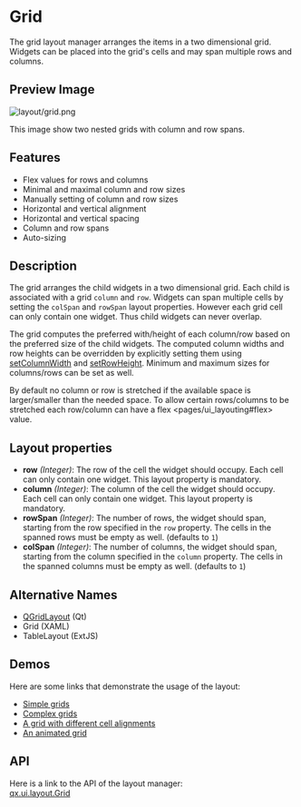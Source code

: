 Grid
====

The grid layout manager arranges the items in a two dimensional grid.
Widgets can be placed into the grid's cells and may span multiple rows
and columns.

Preview Image
-------------

![layout/grid.png](/pages/layout/grid.png)

This image show two nested grids with column and row spans.

Features
--------

-   Flex values for rows and columns
-   Minimal and maximal column and row sizes
-   Manually setting of column and row sizes
-   Horizontal and vertical alignment
-   Horizontal and vertical spacing
-   Column and row spans
-   Auto-sizing

Description
-----------

The grid arranges the child widgets in a two dimensional grid. Each
child is associated with a grid `column` and `row`. Widgets can span
multiple cells by setting the `colSpan` and `rowSpan` layout properties.
However each grid cell can only contain one widget. Thus child widgets
can never overlap.

The grid computes the preferred with/height of each column/row based on
the preferred size of the child widgets. The computed column widths and
row heights can be overridden by explicitly setting them using
[setColumnWidth](http://demo.qooxdoo.org/%{version}/apiviewer/#qx.ui.layout.Grid~setColumnWidth)
and
[setRowHeight](http://demo.qooxdoo.org/%{version}/apiviewer/#qx.ui.layout.Grid~setRowHeight).
Minimum and maximum sizes for columns/rows can be set as well.

By default no column or row is stretched if the available space is
larger/smaller than the needed space. To allow certain rows/columns to
be stretched each row/column can have a
flex \<pages/ui\_layouting\#flex\> value.

Layout properties
-----------------

-   **row** *(Integer)*: The row of the cell the widget should occupy.
    Each cell can only contain one widget. This layout property is
    mandatory.
-   **column** *(Integer)*: The column of the cell the widget should
    occupy. Each cell can only contain one widget. This layout property
    is mandatory.
-   **rowSpan** *(Integer)*: The number of rows, the widget should span,
    starting from the row specified in the `row` property. The cells in
    the spanned rows must be empty as well. (defaults to `1`)
-   **colSpan** *(Integer)*: The number of columns, the widget should
    span, starting from the column specified in the `column` property.
    The cells in the spanned columns must be empty as well. (defaults to
    `1`)

Alternative Names
-----------------

-   [QGridLayout](http://qt-project.org/doc/qt-5.0/qtwidgets/qgridlayout.html)
    (Qt)
-   Grid (XAML)
-   TableLayout (ExtJS)

Demos
-----

Here are some links that demonstrate the usage of the layout:

-   [Simple
    grids](http://demo.qooxdoo.org/%{version}/demobrowser/#layout~Grid_Simple.html)
-   [Complex
    grids](http://demo.qooxdoo.org/%{version}/demobrowser/#layout~Grid_Complex.html)
-   [A grid with different cell
    alignments](http://demo.qooxdoo.org/%{version}/demobrowser/#layout~Grid_Alignment.html)
-   [An animated
    grid](http://demo.qooxdoo.org/%{version}/demobrowser/#layout~Grid_Animated.html)

API
---

Here is a link to the API of the layout manager:\
[qx.ui.layout.Grid](http://demo.qooxdoo.org/%{version}/apiviewer/index.html#qx.ui.layout.Grid)
